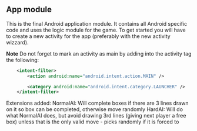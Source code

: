 ## App module
This is the final Android application module. It contains all
Android specific code and uses the logic module for the game. To get started you will have to create
a new activity for the app (preferably with the new activity wizzard).

**Note** Do not forget to mark an activity as main by adding into the activity tag the following:
```xml
    <intent-filter>
        <action android:name="android.intent.action.MAIN" />

        <category android:name="android.intent.category.LAUNCHER" />
    </intent-filter>
```

Extensions added:
NormalAI: Will complete boxes if there are 3 lines drawn on it so box can be completed, otherwise
move randomly
HardAI: Will do what NormalAI does, but avoid drawing 3rd lines (giving next player a free box)
unless that is the only valid move - picks randomly if it is forced to
